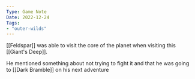 ```yaml
---
Type: Game Note
Date: 2022-12-24
Tags:
- "outer-wilds"
---
```

[[Feldspar]] was able to visit the core of the planet when visiting this [[Giant's Deep]].

He mentioned something about not trying to fight it and that he was going to [[Dark Bramble]] on his next adventure